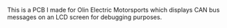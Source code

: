 This is a PCB I made for Olin Electric Motorsports which displays CAN bus messages on an LCD screen for debugging purposes.
